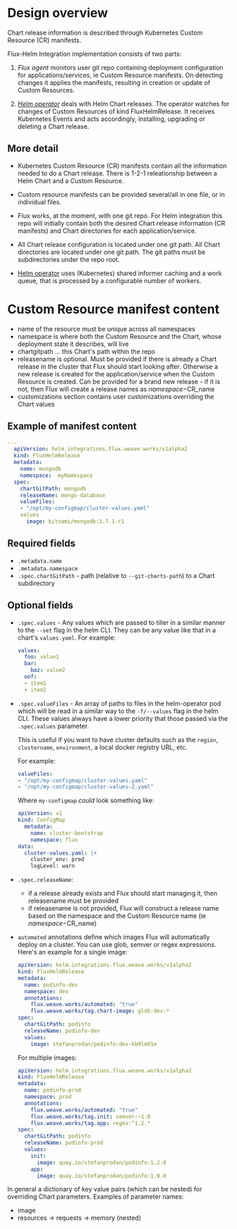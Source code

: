 # Design overview

Chart release information is described through Kubernetes Custom Resource (CR) manifests.

Flux-Helm Integration implementation consists of two parts:

1. *Flux agent* monitors user git repo containing deployment configuration for applications/services, ie Custom Resource manifests. On detecting changes it applies the manifests, resulting in creation or update of Custom Resources.

2. [*Helm operator*](helm-operator.md) deals with Helm Chart releases. The operator watches for changes of Custom Resources of kind FluxHelmRelease. It receives Kubernetes Events and acts accordingly, installing, upgrading or deleting a Chart release.

## More detail

 - Kubernetes Custom Resource (CR) manifests contain all the information needed to do a Chart release. There is 1-2-1 releationship between a Helm Chart and a Custom Resource.

 - Custom resource manifests can be provided several/all in one file, or in individual files.

 - Flux works, at the moment, with one git repo. For Helm integration this repo will initially contain both the desired Chart release information (CR manifests) and Chart directories for each application/service.

 - All Chart release configuration is located under one git path. All Chart directories are located under one git path. The git paths must be subdirectories under the repo root.

 - [Helm operator](helm-operator.md) uses (Kubernetes) shared informer caching and a work queue, that is processed by a configurable number of workers.

# Custom Resource manifest content

- name of the resource must be unique across all namespaces
- namespace is where both the Custom Resource and the Chart, whose deployment state it describes, will live
- chartgitpath ... this Chart's path within the repo
- releasename is optional. Must be provided if there is already a Chart release in the cluster that Flux should start looking after. Otherwise a new release is created for the application/service when the Custom Resource is created. Can be provided for a brand new release - if it is not, then Flux will create a release names as $namespace-$CR_name
- customizations section contains user customizations overriding the Chart values


## Example of manifest content

```yaml
---
  apiVersion: helm.integrations.flux.weave.works/v1alpha2
  kind: FluxHelmRelease
  metadata:
    name: mongodb
    namespace:  myNamespace
  spec:
    chartGitPath: mongodb
    releaseName: mongo-database
    valueFiles:
    - "/opt/my-configmap/cluster-values.yaml"
    values
      image: bitnami/mongodb:3.7.1-r1
```

## Required fields

 - `.metadata.name`
 - `.metadata.namespace`
 - `.spec.chartGitPath` - path (relative to `--git-charts-path`) to a Chart subdirectory

## Optional fields

- `.spec.values` - Any values which are passed to tiller in a similar
  manner to the `--set` flag in the helm CLI. They can be any value
  like that in a chart's `values.yaml`. For example:
  ```yaml
  values:
    foo: value1
    bar:
      baz: value2
    oof:
    - item1
    - item2
  ```

- `.spec.valueFiles` - An array of paths to files in the helm-operator pod
  which will be read in a similar way to the `-f/--values` flag in the
  helm CLI. These values always have a lower priority that those passed
  via the `.spec.values` parameter.

  This is useful if you want to have cluster defaults such as the
  `region`, `clustername`, `environment`, a local docker registry URL,
  etc.

  For example:
  ```yaml
  valueFiles:
  - "/opt/my-configmap/cluster-values.yaml"
  - "/opt/my-configmap/cluster-values-2.yaml"
  ```
  Where `my-configmap` _could_ look something like:
  ```yaml
  apiVersion: v1
  kind: ConfigMap
    metadata:
      name: cluster-bootstrap
      namespace: flux
  data:
    cluster-values.yaml: |+
      cluster_env: prod
      logLevel: warn
  ```

- `.spec.releaseName`:
  - if a release already exists and Flux should start managing it, then
    releasename must be provided
  - if releasename is not provided, Flux will construct a release name
    based on the namespace and the Custom Resource name (ie
    $namespace-$CR_name)

- `automated` annotations define which images Flux will automatically
  deploy on a cluster. You can use glob, semver or regex expressions.
  Here's an example for a single image:

  ```yaml
  apiVersion: helm.integrations.flux.weave.works/v1alpha2
  kind: FluxHelmRelease
  metadata:
    name: podinfo-dev
    namespace: dev
    annotations:
      flux.weave.works/automated: "true"
      flux.weave.works/tag.chart-image: glob:dev-*
  spec:
    chartGitPath: podinfo
    releaseName: podinfo-dev
    values:
      image: stefanprodan/podinfo:dev-kb9lm91e
  ```

  For multiple images:

  ```yaml
  apiVersion: helm.integrations.flux.weave.works/v1alpha2
  kind: FluxHelmRelease
  metadata:
    name: podinfo-prod
    namespace: prod
    annotations:
      flux.weave.works/automated: "true"
      flux.weave.works/tag.init: semver:~1.0
      flux.weave.works/tag.app: regex:^1.2.*
  spec:
    chartGitPath: podinfo
    releaseName: podinfo-prod
    values:
      init:
        image: quay.io/stefanprodan/podinfo:1.2.0
      app:
        image: quay.io/stefanprodan/podinfo:1.0.0
  ```

In general a dictionary of key value pairs (which can be nested) for overriding Chart parameters. Examples of parameter names:

- image
- resources -> requests -> memory (nested)
